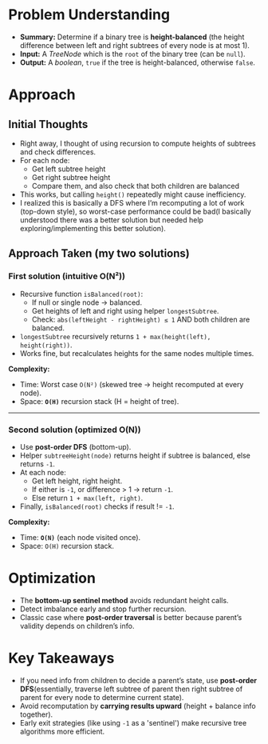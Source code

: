 <!-- Problem 110. Balanced Binary Tree notes -->

# Problem Understanding
- **Summary:** Determine if a binary tree is **height-balanced** (the height difference between left and right subtrees of every node is at most 1).  
- **Input:** A _TreeNode_ which is the `root` of the binary tree (can be `null`).  
- **Output:** A _boolean_, `true` if the tree is height-balanced, otherwise `false`.  

# Approach

## Initial Thoughts
- Right away, I thought of using recursion to compute heights of subtrees and check differences.  
- For each node:  
  - Get left subtree height  
  - Get right subtree height  
  - Compare them, and also check that both children are balanced  
- This works, but calling `height()` repeatedly might cause inefficiency.  
- I realized this is basically a DFS where I’m recomputing a lot of work (top-down style), so worst-case performance could be bad(I basically understood there was a better solution but needed help exploring/implementing this better solution).

## Approach Taken (my two solutions)

### **First solution (intuitive O(N²))**
- Recursive function `isBalanced(root)`:
  - If null or single node → balanced.  
  - Get heights of left and right using helper `longestSubtree`.  
  - Check: `abs(leftHeight - rightHeight) ≤ 1` AND both children are balanced.  
- `longestSubtree` recursively returns `1 + max(height(left), height(right))`.  
- Works fine, but recalculates heights for the same nodes multiple times.

**Complexity:**  
- Time: Worst case `O(N²)` (skewed tree → height recomputed at every node).  
- Space: __`O(H)`__ recursion stack (H = height of tree).

---

### **Second solution (optimized O(N))**
- Use **post-order DFS** (bottom-up).  
- Helper `subtreeHeight(node)` returns height if subtree is balanced, else returns `-1`.  
- At each node:
  - Get left height, right height.  
  - If either is `-1`, or difference > 1 → return `-1`.  
  - Else return `1 + max(left, right)`.  
- Finally, `isBalanced(root)` checks if result != `-1`.

**Complexity:**  
- Time: __`O(N)`__ (each node visited once).  
- Space: `O(H)` recursion stack.

<!-- # Challenges

## Obstacles Faced
- 

## Edge Cases
- -->

# Optimization
- The **bottom-up sentinel method** avoids redundant height calls.  
- Detect imbalance early and stop further recursion.  
- Classic case where **post-order traversal** is better because parent’s validity depends on children’s info.

# Key Takeaways
- If you need info from children to decide a parent’s state, use **post-order DFS**(essentially, traverse left subtree of parent then right subtree of parent for every node to determine current state).  
- Avoid recomputation by **carrying results upward** (height + balance info together).  
- Early exit strategies (like using `-1` as a 'sentinel') make recursive tree algorithms more efficient.
